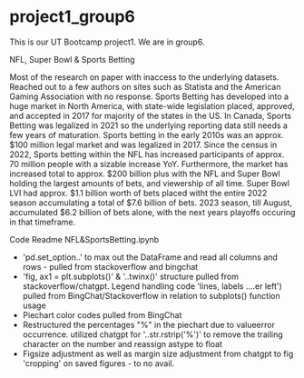 # project1_group6
This is our UT Bootcamp project1. We are in group6.








NFL, Super Bowl & Sports Betting

Most of the research on paper with inaccess to the underlying datasets. Reached out to a few authors on sites such as Statista and the American Gaming Association with no response.
Sports Betting has developed into a huge market in North America, with state-wide legislation placed, approved, and accepted in 2017 for majority of the states in the US. In Canada, Sports Betting was legalized in 2021 so the underlying reporting data still needs a few years of maturation.
Sports betting in the early 2010s was an approx. $100 million legal market and was legalized in 2017. Since the census in 2022, Sports betting within the NFL has increased participants of approx. 70 million people with a sizable increase YoY. Furthermore, the market has increased total to approx. $200 billion plus with the NFL and Super Bowl holding the largest amounts of bets, and viewership of all time. Super Bowl LVI had approx. $1.1 billion worth of bets placed witht the entire 2022 season accumulating a total of $7.6 billion of bets. 2023 season, till August, accumulated $6.2 billion of bets alone, with the next years playoffs occuring in that timeframe.







Code Readme
NFL&SportsBetting.ipynb
- 'pd.set_option..' to max out the DataFrame and read all columns and rows - pulled from stackoverflow and bingchat
- 'fig, ax1 = plt.subplots()' & '..twinx()' structure pulled from stackoverflow/chatgpt. Legend handling code 'lines, labels ..\..er left') pulled from BingChat/Stackoverflow in relation to subplots() function usage
-  Piechart color codes pulled from BingChat
-  Restructured the percentages "%" in the piechart due to valueerror occurrence. utilized chatgpt for '..str.rstrip('%')' to remove the trailing character on the number and reassign astype to float 
-  Figsize adjustment as well as margin size adjustment from chatgpt to fig 'cropping' on saved figures - to no avail.
